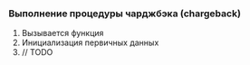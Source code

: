 
### Выполнение процедуры чарджбэка (chargeback)

1. Вызывается функция []()
2. Инициализация первичных данных
3. // TODO

